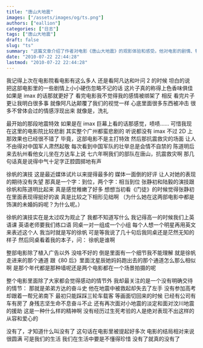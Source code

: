 ```yaml
---
title: "唐山大地震"
images: ["/assets/images/og/ts.png"]
authors: ["eallion"]
categories: ["日志"]
tags: ["唐山大地震"]
draft: false
slug: "ts"
summary: "这篇文章介绍了作者对电影《唐山大地震》的观影体验和感受。他对电影的剧情、特效以及演员们的表演进行了评价，特别称赞了徐帆的演技。作者还关注了电影中一个没有明确交待的情节，即方达弟弟的奋斗史，对他的精神和坚持表示敬佩。整体而言，作者认为这部电影值得一看，并且提到了广州没有IMAX放映厅的遗憾。"
date: "2010-07-22 22:44:28"
lastmod: "2010-07-22 22:44:28"
---
```


我记得上次在电影院看电影有这么多人
还是看阿凡达和叶问 2 的时候
坦白的说
把这部电影里的一些剧情上小小硬伤忽略不记的话
这片子真的称得上色香味俱佳
如果是 imax 的话那就更好了
看完电影我不觉得我的感情被绑架了
相反
看完片子更让我明白很多事
就像阿凡达颠覆了我们的视觉一样
心底里面很多东西被冲击
很多不曾体会过的情感浮现出来
就像是，洗礼

最开始的那段地震特效
如果是在 imax 巨幕上看的话那感觉，啧啧……
可惜我现在这里的电影院比较悲剧
其实整个广州都蛮悲剧的
听说都没有 imax
不过 2D 上那效果也已经很不错了
毕竟，这部电影不是主打特效
然后那抗震救灾的场面
让人不由得对中国军人肃然起敬
每次看到中国军队的壮举总是会情不自禁的
陈道明后来去杭州看他女儿坐在方达车上说
七六年啊我们的部队在唐山，抗震救灾啊
那几句话真是说得中气十足字正腔圆掷地有声

徐帆的演技
这是最近媒体试片以来提得最多的
媒体一面倒的好评
让人对她的表现的期待没有失望
那真是一个字：到位，两个字：相当到位
张静初和陆毅的演技跟徐帆和陈道明比起来
真是感觉稚嫩了好多
想想当初看《门徒》的时候觉得张静初在里面表现得挺好的诶
真是比较之下相形见绌啊
（为什么她在这两部电影中都是饰演的未婚妈妈呢？为什么呢。）

徐帆的演技实在是太过叹为观止了
我都不知道写什么
我记得高一的时候我们上英语课
英语老师要我们练口语
同桌一对一组成一个小组
每个人想一个明星再用英文来表述这个人
我当时就是写的徐帆
可是等我说了几十句后我同桌还是茫然无知的样子
然后同桌看着我的本子，问：
徐帆是谁啊

整部电影除了植入广告以外
没啥不好的
倒是里面有一个细节我不能理解
就是徐帆走进来的那个通道
跟《80 后》里面沈星辰她妈妈跑出去的那个通道怎么那么相似啊
是那个年代都是那种墙呢还是两个电影都在一个场景拍摄的呢

整个电影里面除了大家都会觉得感动的情节外
我却最关注的是一个没有明确交待的情节：
那就是弟弟方达的奋斗史
他在地震中被救起却失去了左手
没有参加高考却跟着一帮兄弟南下
最初只能踩踩三轮车载客
等画面切回来的时候
已经有公司有车有房了
身残志坚生命不息奋斗不止
还有再次面对小地震的淡定和面对汶川地震的援助
这是一种什么样的精神啊
没有经历过生死考验的人是绝对表现不出这样的从容和爱心的

没有了，才知道什么叫没有了
这句话在电影里被提起好多次
电影的结局相对来说很圆满
可是我们的生活
我们在生活中要是不懂得珍惜
没有了就真的没有了
